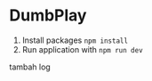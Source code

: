 # DumbPlay

1. Install packages `npm install`
2. Run application with `npm run dev`
 
 
 tambah log
